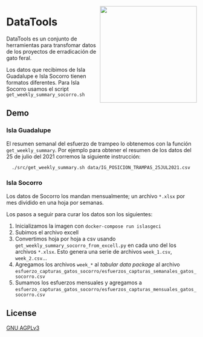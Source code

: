 <a href="https://www.islas.org.mx/"><img src="https://www.islas.org.mx/img/logo.svg" align="right" width="256" /></a>

# DataTools

DataTools es un conjunto de herramientas para transfomar datos de los proyectos de erradicación de
gato feral.

Los datos que recibimos de Isla Guadalupe e Isla Socorro tienen formatos diferentes. Para Isla Socorro usamos el script 
`get_weekly_summary_socorro.sh`

## Demo
### Isla Guadalupe
El resumen semanal del esfuerzo de trampeo lo obtenemos con la función `get_weekly_summary`.
Por ejemplo para obtener el resumen de los datos del 25 de julio del 2021 corremos la siguiente instrucción:
  ```bash
    ./src/get_weekly_summary.sh data/IG_POSICION_TRAMPAS_25JUL2021.csv 
  ```
### Isla Socorro
Los datos de Socorro los mandan mensualmente; un archivo `*.xlsx` por mes dividido en una hoja por semanas. 



Los pasos a seguir para curar los datos son los siguientes:
1. Inicializamos la imagen con `docker-compose run islasgeci`
2. Subimos el archivo excell 
3. Convertimos hoja por hoja a csv usando `get_weekly_summary_socorro_from_excell.py` en cada uno del los archivos `*.xlsx`. Esto genera una serie de archivos `week_1.csv`, `week_2.csv`...
4. Agregamos los archivos `week_*` al _tabular data package_ al archivo `esfuerzo_capturas_gatos_socorro/esfuerzos_capturas_semanales_gatos_socorro.csv`
5. Sumamos los esfuerzos mensuales y agregamos a `esfuerzo_capturas_gatos_socorro/esfuerzos_capturas_mensuales_gatos_socorro.csv`

## License

[GNU AGPLv3](https://choosealicense.com/licenses/agpl-3.0/)
